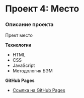# Проект 4: Место

### Описание проекта

Прект место

**Технологии**

* HTML
* CSS
* JavaScript
* Методология БЭМ

**GitHub Pages**
* [Ссылка на GitHub Pages](https://rnikolaenkov2.github.io/mesto/)
